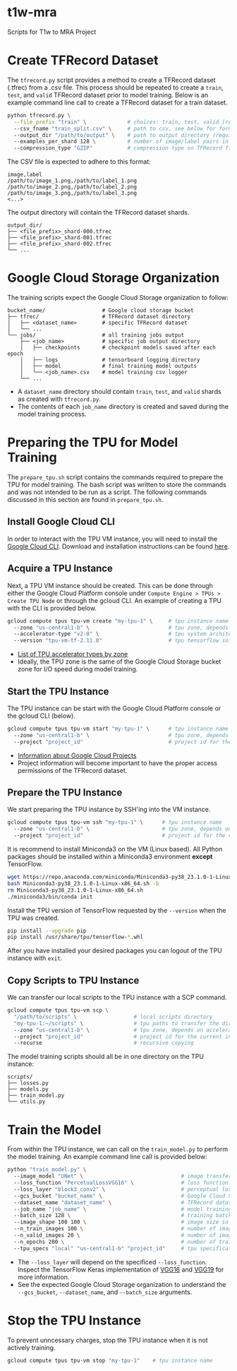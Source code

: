 # t1w-mra
Scripts for T1w to MRA Project

# Create TFRecord Dataset

The `tfrecord.py` script provides a method to create a TFRecord dataset (.tfrec) from a .csv file. This process should be repeated to create a `train`, `test`, and `valid` TFRecord dataset prior to model training. Below is an example command line call to create a TFRecord dataset for a train dataset.

```bash
python tfrecord.py \
  --file_prefix "train" \             # choices: train, test, valid (required)
  --csv_fname "train_split.csv" \     # path to csv, see below for format (required)
  --output_dir "/path/to/output" \    # path to output directory (required)
  --examples_per_shard 128 \          # number of image/label pairs in a TFRecord file (optional)
  --compression_type "GZIP"           # compression type on TFRecord file (optional)
```

The CSV file is expected to adhere to this format:

```text
image,label
/path/to/image_1.png,/path/to/label_1.png
/path/to/image_2.png,/path/to/label_2.png
/path/to/image_3.png,/path/to/label_3.png
<...>
```

The output directory will contain the TFRecord dataset shards.

```text
output_dir/
├── <file_prefix>_shard-000.tfrec
├── <file_prefix>_shard-001.tfrec
├── <file_prefix>_shard-002.tfrec
└── ...
```

# Google Cloud Storage Organization

The training scripts expect the Google Cloud Storage organization to follow:

```text
bucket_name/                  # Google cloud storage bucket
├── tfrec/                    # TFRecord dataset directory
│   ├── <dataset_name>        # specific TFRecord dataset
│   └── ...
└── jobs/                     # all training jobs output 
    ├── <job_name>            # specific job output directory 
    │   ├── checkpoints       # checkpoint models saved after each epoch
    │   ├── logs              # tensorboard logging directory
    │   ├── model             # final training model outputs
    │   └── <job_name>.csv    # model training csv logger
    └── ...
```

- A `dataset_name` directory should contain `train`, `test`, and `valid` shards as created with `tfrecord.py`. 
- The contents of each `job_name` directory is created and saved during the model training process.

# Preparing the TPU for Model Training 

The `prepare_tpu.sh` script contains the commands required to prepare the TPU for model training. The bash script was written to store the commands and was not intended to be run as a script. The following commands discussed in this section are found in `prepare_tpu.sh`.

## Install Google Cloud CLI 

In order to interact with the TPU VM instance, you will need to install the [Google Cloud CLI](https://cloud.google.com/sdk/gcloud). Download and installation instructions can be found [here](https://cloud.google.com/sdk/docs/install).

## Acquire a TPU Instance

Next, a TPU VM instance should be created. This can be done through either the Google Cloud Platform console under `Compute Engine > TPUs > Create TPU Node` or through the gcloud CLI. An example of creating a TPU with the CLI is provided below. 

```bash
gcloud compute tpus tpu-vm create "my-tpu-1" \     # tpu instance name
  --zone "us-central1-b" \                         # tpu zone, depends on accelerator-type
  --accelerator-type "v2-8" \                      # tpu system architecture type
  --version "tpu-vm-tf-2.11.0"                     # tpu tensorflow software version
```
- [List of TPU accelerator types by zone](https://cloud.google.com/tpu/docs/regions-zones#us)
- Ideally, the TPU zone is the same of the Google Cloud Storage bucket zone for I/O speed during model training.

## Start the TPU Instance

The TPU instance can be start with the Google Cloud Platform console or the gcloud CLI (below).

```bash
gcloud compute tpus tpu-vm start "my-tpu-1" \      # tpu instance name
  --zone "us-central1-b" \                         # tpu zone, depends on accelerator-type
  --project "project_id"                           # project id for the current invocation
```
- [Information about Google Cloud Projects](https://cloud.google.com/storage/docs/projects)
- Project information will become important to have the proper access permissions of the TFRecord dataset.

## Prepare the TPU Instance

We start preparing the TPU instance by SSH'ing into the VM instance.

```bash
gcloud compute tpus tpu-vm ssh "my-tpu-1" \      # tpu instance name
  --zone "us-central1-b" \                       # tpu zone, depends on accelerator-type
  --project "project_id"                         # project id for the current invocation
```

It is recommend to install Miniconda3 on the VM (Linux based). All Python packages should be installed within a Miniconda3 environment **except** TensorFlow.

```bash
wget https://repo.anaconda.com/miniconda/Miniconda3-py38_23.1.0-1-Linux-x86_64.sh
bash Miniconda3-py38_23.1.0-1-Linux-x86_64.sh -b
rm Miniconda3-py38_23.1.0-1-Linux-x86_64.sh
./miniconda3/bin/conda init
```

Install the TPU version of TensorFlow requested by the `--version` when the TPU was created. 

```bash
pip install --upgrade pip
pip install /usr/share/tpu/tensorflow-*.whl
```

After you have installed your desired packages you can logout of the TPU instance with `exit`. 

## Copy Scripts to TPU Instance

We can transfer our local scripts to the TPU instance with a SCP command.

```bash
gcloud compute tpus tpu-vm scp \
  "/path/to/scripts" \                  # local scripts directory
  "my-tpu-1:~/scripts" \                # tpu paths to transfer the directory
  --zone "us-central1-b" \              # tpu zone, depends on accelerator-type
  --project "project_id"                # project id for the current invocation
  --recurse                             # recursive copying
```

The model training scripts should all be in one directory on the TPU instance:

```text
scripts/
├── losses.py
├── models.py
├── train_model.py
└── utils.py
```

# Train the Model

From within the TPU instance, we can call on the `train_model.py` to perform the model training. An example command line call is provided below:

``` bash
python "train_model.py" \                    
  --image_model "UNet" \                               # image transfer model (choices: UNet, RUNet)
  --loss_function "PercetualLossVGG16" \               # loss function (choices: PercetualLossVGG16, PercetualLossVGG19)
  --loss_layer "block3_conv2" \                        # perceptual loss layer for evaluation (see note below)
  --gcs_bucket "bucket_name" \                         # Google Cloud Storage bucket name
  --dataset_name "dataset_name" \                      # TFRecord dataset name
  --job_name "job_name" \                              # model training job name, preferrably timestamped
  --batch_size 128 \                                   # training batch size, memory dependent
  --image_shape 100 100 \                              # image size in pixels, [height width]
  --n_train_images 100 \                               # number of image/label pairs in the training dataset
  --n_valid_images 20 \                                # number of image/label pairs in the validation dataset
  --n_epochs 200 \                                     # number of training epochs
  --tpu_specs "local" "us-central1-b" "project_id"     # tpu specifications, ["local", zone, project_id]
```
- The `--loss_layer` will depend on the specificed `--loss_function`. Inspect the TensorFlow Keras implementation of [VGG16](https://www.tensorflow.org/api_docs/python/tf/keras/applications/vgg16/VGG16) and [VGG19](https://www.tensorflow.org/api_docs/python/tf/keras/applications/vgg19/VGG19) for more information.
- See the expected Google Cloud Storage organization to understand the `--gcs_bucket`, `--dataset_name`, and `--batch_size` arguments.

# Stop the TPU Instance

To prevent unncessary charges, stop the TPU instance when it is not actively training. 

```bash
gcloud compute tpus tpu-vm stop "my-tpu-1"    # tpu instance name
```
